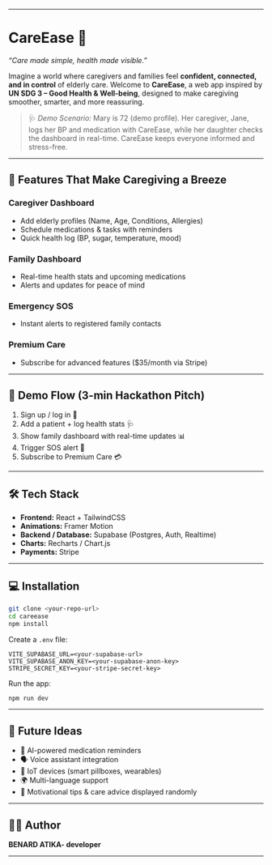 
---

# CareEase 🌿

*“Care made simple, health made visible.”*

Imagine a world where caregivers and families feel **confident, connected, and in control** of elderly care. Welcome to **CareEase**, a web app inspired by **UN SDG 3 – Good Health & Well-being**, designed to make caregiving smoother, smarter, and more reassuring.

> 🩺 *Demo Scenario:* Mary is 72 (demo profile). Her caregiver, Jane, logs her BP and medication with CareEase, while her daughter checks the dashboard in real-time. CareEase keeps everyone informed and stress-free.

---

## 🚀 Features That Make Caregiving a Breeze

### Caregiver Dashboard

* Add elderly profiles (Name, Age, Conditions, Allergies)
* Schedule medications & tasks with reminders
* Quick health log (BP, sugar, temperature, mood)

### Family Dashboard

* Real-time health stats and upcoming medications
* Alerts and updates for peace of mind

### Emergency SOS

* Instant alerts to registered family contacts

### Premium Care

* Subscribe for advanced features (\$35/month via Stripe)

---

## 🎨 Demo Flow (3-min Hackathon Pitch)

1. Sign up / log in 👤
2. Add a patient + log health stats 🩺
3. Show family dashboard with real-time updates 📊
4. Trigger SOS alert 🚨
5. Subscribe to Premium Care 💳

---

## 🛠 Tech Stack

* **Frontend:** React + TailwindCSS
* **Animations:** Framer Motion
* **Backend / Database:** Supabase (Postgres, Auth, Realtime)
* **Charts:** Recharts / Chart.js
* **Payments:** Stripe

---

## 💻 Installation

```bash
git clone <your-repo-url>
cd careease
npm install
```

Create a `.env` file:

```env
VITE_SUPABASE_URL=<your-supabase-url>
VITE_SUPABASE_ANON_KEY=<your-supabase-anon-key>
STRIPE_SECRET_KEY=<your-stripe-secret-key>
```

Run the app:

```bash
npm run dev
```

---

## 🔮 Future Ideas

* 🤖 AI-powered medication reminders
* 🗣 Voice assistant integration
* 📡 IoT devices (smart pillboxes, wearables)
* 🌍 Multi-language support
* 💪 Motivational tips & care advice displayed randomly
---

## 👩‍💻 Author

**BENARD ATIKA- developer**

---
